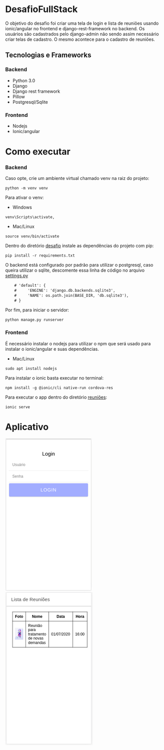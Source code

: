# DesafioFullStack
O objetivo do desafio foi criar uma tela de login e lista de reuniões usando ionic/angular no frontend e django-rest-framework 
no backend. Os usuários são cadastrados pelo django-admin não sendo assim necessário criar telas de cadastro. O mesmo acontece 
para o cadastro de reuniões.


## Tecnologias e Frameworks


### Backend
- Python 3.0
- Django
- Django rest framework
- Pillow
- Postgresql/Sqlite

### Frontend
- Nodejs
- Ionic/angular

# Como executar

### Backend
Caso opte, crie um ambiente virtual chamado venv na raiz do projeto:
```
python -m venv venv
```
Para ativar o venv:

- Windows
```
venv\Scripts\activate,
```
- Mac/Linux
```
source venv/bin/activate
```

Dentro do diretório [desafio](/backend/desafio/) instale as dependências do projeto com pip:
```
pip install -r requirements.txt
```

O backend está configurado por padrão para utilizar o postgresql, caso queira utilizar o sqlite, descomente essa linha de código no arquivo [settings.py](/backend/desafio/desafio/settings.py)

```
    # 'default': {
    #     'ENGINE': 'django.db.backends.sqlite3',
    #     'NAME': os.path.join(BASE_DIR, 'db.sqlite3'),
    # }
```


Por fim, para iniciar o servidor:
```
python manage.py runserver
```



### Frontend
É necessário instalar o nodejs para utilizar o npm que será usado para instalar o ionic/angular e suas dependências.

- Mac/Linux
```
sudo apt install nodejs
```

Para instalar o ionic basta executar no terminal:
```
npm install -g @ionic/cli native-run cordova-res
```

Para executar o app dentro do diretório [reuniões](/frontend/reunioes):
```
ionic serve
```

# Aplicativo
![](/imgs/login.png)
![](/imgs/reunioes.png)
